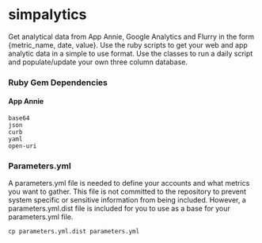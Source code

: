 simpalytics
===========

Get analytical data from App Annie, Google Analytics and Flurry in the form {metric_name, date, value}.
Use the ruby scripts to get your web and app analytic data in a simple to use format. Use the classes to
run a daily script and populate/update your own three column database.

### Ruby Gem Dependencies

#### App Annie
    base64
    json
    curb
    yaml
    open-uri

### Parameters.yml

A parameters.yml file is needed to define your accounts and what metrics you want to gather. This file is
not committed to the repository to prevent system specific or sensitive information from being
included. However, a parameters.yml.dist file is included for you to use as a base for your parameters.yml file.

    cp parameters.yml.dist parameters.yml
